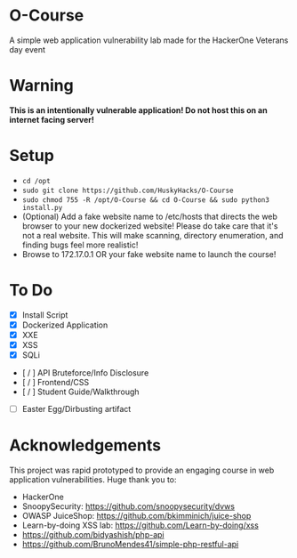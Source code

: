 # O-Course
A simple web application vulnerability lab made for the HackerOne Veterans day event

# Warning
**This is an intentionally vulnerable application! Do not host this on an internet facing server!**

# Setup

- `cd /opt`
- `sudo git clone https://github.com/HuskyHacks/O-Course`
- `sudo chmod 755 -R /opt/O-Course && cd O-Course && sudo python3 install.py`
- (Optional) Add a fake website name to /etc/hosts that directs the web browser to your new dockerized website! Please do take care that it's not a real website. This will make scanning, directory enumeration, and finding bugs feel more realistic!
- Browse to 172.17.0.1 OR your fake website name to launch the course!

# To Do

- [x] Install Script
- [x] Dockerized Application
- [x] XXE
- [x] XSS
- [x] SQLi
- [ / ] API Bruteforce/Info Disclosure
- [ / ] Frontend/CSS
- [ / ] Student Guide/Walkthrough
- [ ] Easter Egg/Dirbusting artifact

# Acknowledgements
This project was rapid prototyped to provide an engaging course in web application vulnerabilities.
Huge thank you to:
- HackerOne
- SnoopySecurity: https://github.com/snoopysecurity/dvws
- OWASP JuiceShop: https://github.com/bkimminich/juice-shop
- Learn-by-doing XSS lab: https://github.com/Learn-by-doing/xss
- https://github.com/bidyashish/php-api
- https://github.com/BrunoMendes41/simple-php-restful-api
